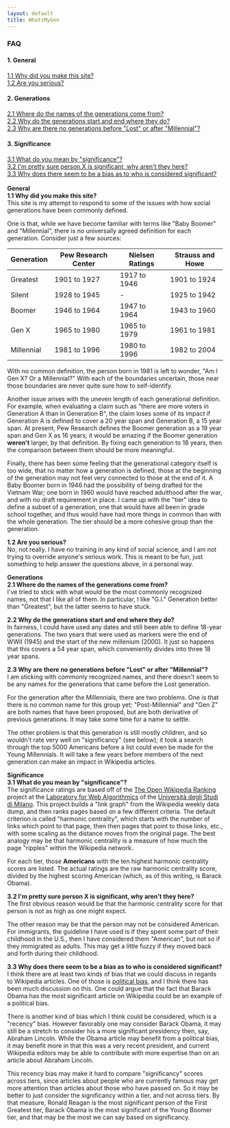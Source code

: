 ```yaml
---
layout: default
title: WhatsMyGen
---
```

### FAQ
#### 1. General
<a href="#Q1.1">1.1 Why did you make this site?</a><br>
<a href="#Q1.2">1.2 Are you serious?</a><br>
#### 2. Generations
<a href="#Q2.1">2.1 Where do the names of the generations come from?</a><br>
<a href="#Q2.2">2.2 Why do the generations start and end where they do?</a><br>
<a href="#Q2.3">2.3 Why are there no generations before "Lost" or after "Millennial"?</a><br>
#### 3. Significance
<a href="#Q3.1">3.1 What do you mean by "significance"?</a><br>
<a href="#Q3.2">3.2 I'm pretty sure person X is significant, why aren't they here?</a><br>
<a href="#Q3.3">3.3 Why does there seem to be a bias as to who is considered significant?</a><br>
<br>
<a id="General">**General**</a><br>
<a id="Q1.1">**1.1 Why did you make this site?**</a><br>
This site is my attempt to respond to some of the issues with how social generations have been commonly defined. 

One is that, while we have become familiar with terms like "Baby Boomer" and "Millennial", there is no universally agreed definition for each generation. Consider just a few sources:

**Generation** | **Pew Research Center** | **Nielsen Ratings** | **Strauss and Howe**
---------- | ------------------- | ----------------| ----------- 
Greatest   | 1901 to 1927        | 1917 to 1946    | 1901 to 1924
Silent     | 1928 to 1945        | -               | 1925 to 1942
Boomer     | 1946 to 1964        | 1947 to 1964    | 1943 to 1960
Gen X      | 1965 to 1980        | 1965 to 1979    | 1961 to 1981
Millennial | 1981 to 1996        | 1980 to 1996    | 1982 to 2004 

With no common definition, the person born in 1981 is left to wonder, "Am I Gen X? Or a Millennial?" With each of the boundaries uncertain, those near those boundaries are never quite sure how to self-identify. 

Another issue arises with the uneven length of each generational definition. For example, when evaluating a claim such as "there are more voters in Generation A than in Generation B", the claim loses some of its impact if Generation A is defined to cover a 20 year span and Generation B, a 15 year span. At present, Pew Research defines the Boomer generation as a 19 year span and Gen X as 16 years; it would be amazing if the Boomer generation **weren't** larger, by that definition. By fixing each generation to 18 years, then the comparison between them should be more meaningful.

Finally, there has been some feeling that the generational category itself is too wide, that no matter how a generation is defined, those at the beginning of the generation may not feel very connected to those at the end of it. A Baby Boomer born in 1946 had the possibility of being drafted for the Vietnam War; one born in 1960 would have reached adulthood after the war, and with no draft requirement in place. I came up with the "tier" idea to define a subset of a generation, one that would have all been in grade school together, and thus would have had more things in common than with the whole generation. The tier should be a more cohesive group than the generation.
  
<a id="Q1.2">**1.2 Are you serious?**</a><br>
No, not really. I have no training in any kind of social science, and I am not trying to override anyone's serious work. This is meant to be fun, just something to help answer the questions above, in a personal way. 

<a id="Generations">**Generations**</a><br>
<a id="Q2.1">**2.1 Where do the names of the generations come from?**</a><br>
I've tried to stick with what would be the most commonly recognized names, not that I like all of them. In particular, I like "G.I." Generation better than "Greatest", but the latter seems to have stuck.

<a id="Q2.2">**2.2 Why do the generations start and end where they do?**</a><br>
In fairness, I could have used any dates and still been able to define 18-year generations. The two years that were used as markers were the end of WWII (1945) and the start of the new millenium (2000). It just so happens that this covers a 54 year span, which conveniently divides into three 18 year spans.

<a id="Q2.3">**2.3 Why are there no generations before "Lost" or after "Millennial"?**</a><br>
I am sticking with commonly recognized names, and there doesn't seem to be any names for the generations that came before the Lost generation.

For the generation after the Millennials, there are two problems. One is that there is no common name for this group yet; "Post-Millennial" and "Gen Z" are both names that have been proposed, but are both derivative of previous generations. It may take some time for a name to settle.

The other problem is that this generation is still mostly children, and so wouldn't rate very well on "significancy" (see below); it took a search through the top 5000 Americans before a list could even be made for the Young Millennials. It will take a few years before members of the next generation can make an impact in Wikipedia articles.

<a id="Significance">**Significance**</a><br>
<a id="Q3.1">**3.1 What do you mean by "significance"?**</a><br>
The significance ratings are based off of the [The Open Wikipedia Ranking](http://wikirank-2019.di.unimi.it/index.html) project at the [Laboratory for Web Algorithmics](http://law.di.unimi.it/) of the [Università degli Studi di Milano](http://www.unimi.it/). This project builds a "link graph" from the Wikipedia weekly data dump, and then ranks pages based on a few different criteria. The default criterion is called "harmonic centrality", which starts with the number of links which point to that page, then then pages that point to those links, etc., with some scaling as the distance moves from the original page. The best analogy may be that harmonic centrality is a measure of how much the page "ripples" within the Wikipedia network.

For each tier, those **Americans** with the ten highest harmonic centrality scores are listed. The actual ratings are the raw harmonic centrality score, divided by the highest scoring American (which, as of this writing, is Barack Obama).

<a id="Q3.2">**3.2 I'm pretty sure person X is significant, why aren't they here?**</a><br>
The first obvious reason would be that the harmonic centrality score for that person is not as high as one might expect.

The other reason may be that the person may not be considered American. For immigrants, the guideline I have used is if they spent some part of their childhood in the U.S., then I have considered them "American", but not so if they immigrated as adults. This may get a little fuzzy if they moved back and forth during their childhood.

<a id="Q3.3">**3.3 Why does there seem to be a bias as to who is considered significant?**</a><br>
I think there are at least two kinds of bias that we could discuss in regards to Wikipedia articles. One of those is [political bias](https://en.wikipedia.org/wiki/Ideological_bias_on_Wikipedia), and I think there has been much discussion on this. One could argue that the fact that Barack Obama has the most significant article on Wikipedia could be an example of a political bias.

There is another kind of bias which I think could be considered, which is a "recency" bias. However favorably one may consider Barack Obama, it may still be a stretch to consider his a more significant presidency then, say, Abraham Lincoln. While the Obama article may benefit from a political bias, it may benefit more in that this was a very recent president, and current Wikipedia editors may be able to contribute with more expertise than on an article about Abraham Lincoln.

This recency bias may make it hard to compare "significancy" scores across tiers, since articles about people who are currently famous may get more attention than articles about those who have passed on. So it may be better to just consider the significancy within a tier, and not across tiers. By that measure, Ronald Reagan is the most significant person of the First Greatest tier, Barack Obama is the most significant of the Young Boomer tier, and that may be the most we can say based on significancy.
